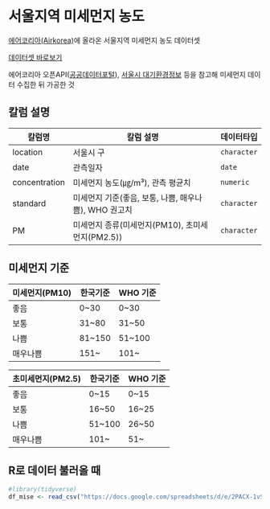 
<!-- README.md is generated from README.Rmd. Please edit that file -->

# 서울지역 미세먼지 농도 
 
[에어코리아(Airkorea)](https://www.airkorea.or.kr)에 올라온 서울지역 미세먼지 농도 데이터셋

[데이터셋 바로보기](https://raw.githubusercontent.com/taltal-ddj/taltal/master/taltal_raw/concentration_of_fine_dust/mise.csv)

에어코리아 오픈API([공공데이터포털](https://www.data.go.kr)), [서울시 대기환경정보](http://cleanair.seoul.go.kr/main.htm) 등을 참고해 미세먼지 데이터 수집한 뒤 가공한 것

## 칼럼 설명

| 칼럼명            | 칼럼 설명                  | 데이터타입     |
| --------------- | ------------------------- | ----------- |
| location        | 서울시 구                    | `character` |
| date            | 관측일자                     | `date` |
| concentration   | 미세먼지 농도(㎍/m³), 관측 평균치 | `numeric` |
| standard        | 미세먼지 기준(좋음, 보통, 나쁨, 매우나쁨), WHO 권고치 | `character` |
| PM              | 미세먼지 종류(미세먼지(PM10), 초미세먼지(PM2.5)) | `character` |

## 미세먼지 기준

| 미세먼지(PM10)     | 한국기준               | WHO 기준     |
| --------------- | ------------------------- | ----------- |
| 좋음             | 0~30                      | 0~30 |
| 보통             | 31~80                     | 31~50 |
| 나쁨             | 81~150                    | 51~100 |
| 매우나쁨           | 151~                     | 101~|

| 초미세먼지(PM2.5)  | 한국기준              | WHO 기준     |
| --------------- | ------------------------- | ----------- |
| 좋음             | 0~15                      | 0~15 |
| 보통             | 16~50                     | 16~25 |
| 나쁨             | 51~100                    | 26~50 |
| 매우나쁨           | 101~                     | 51~ |

## R로 데이터 불러올 때

``` r
#library(tidyverse)
df_mise <- read_csv("https://docs.google.com/spreadsheets/d/e/2PACX-1vSeHC434NgPFobridB9YncQiiZcZQerb_8Kd8Mt8qNuBmjCRBUn38hGBqFURNqojK9fDwKQ_FRj9_YR/pub?gid=0&single=true&output=csv")
